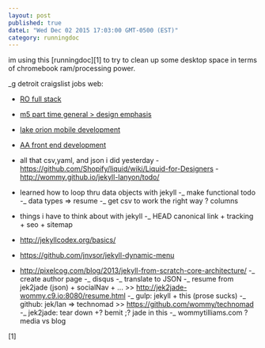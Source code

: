 ```yaml
---
layout: post
published: true
dateL: "Wed Dec 02 2015 17:03:00 GMT-0500 (EST)"
category: runningdoc
---
```




im using this [runningdoc][1] to try to clean up some desktop space in terms of chromebook ram/processing power.

_g detroit craigslist jobs web:

- [RO full stack ](https://detroit.craigslist.org/okl/web/5331939890.html)
- [m5 part time general > design emphasis](https://detroit.craigslist.org/okl/web/5312306951.html)
- [lake orion mobile development](https://detroit.craigslist.org/okl/web/5309776445.html)
- [AA front end development](https://toledo.craigslist.org/web/5338283761.html)

-  all that csv,yaml, and json i did yesterday
-<https://github.com/Shopify/liquid/wiki/Liquid-for-Designers>
-<http://wommy.github.io/jekyll-lanyon/todo/>
-  learned how to loop thru data objects with jekyll
-_ make functional todo
-_ data types => resume
-_ get csv to work the right way ? columns
-  things i have to think about with jekyll
-_ HEAD canonical link + tracking + seo + sitemap
-  <http://jekyllcodex.org/basics/>
-    <https://github.com/jnvsor/jekyll-dynamic-menu>
-  <http://pixelcog.com/blog/2013/jekyll-from-scratch-core-architecture/>
-_ create author page
-_ disqus
-_ translate to JSON
-_ resume from jek2jade (json) + socialNav + ... >> <http://jek2jade-wommy.c9.io:8080/resume.html>
-_ gulp: jekyll + this (prose sucks)
-_ github: jek/lan => technomad >> <https://github.com/wommy/technomad>
-_ jek2jade: tear down +? bemit ;? jade in this
-_ wommytilliams.com ? media vs blog




[1]
